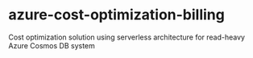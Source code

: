 # azure-cost-optimization-billing
Cost optimization solution using serverless architecture for read-heavy Azure Cosmos DB system
